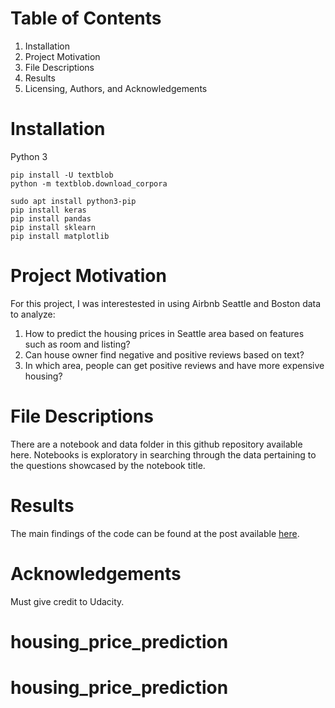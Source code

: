 

# Table of Contents

  1. Installation
  2. Project Motivation
  3. File Descriptions
  4. Results
  5. Licensing, Authors, and Acknowledgements

# Installation

Python 3
```
pip install -U textblob
python -m textblob.download_corpora

sudo apt install python3-pip
pip install keras
pip install pandas
pip install sklearn
pip install matplotlib
```

# Project Motivation
For this project, I was interestested in using Airbnb Seattle and Boston data to analyze:

1. How to predict the housing prices in Seattle area based on features such as room and listing?<br/>
2. Can house owner find negative and positive reviews based on text?<br/>
3. In which area, people can get positive reviews and have more expensive housing?

# File Descriptions
There are a notebook and data folder in this github repository available here. Notebooks is exploratory in searching through the data pertaining to the questions showcased by the notebook title.

# Results
The main findings of the code can be found at the post available [here](https://medium.com/@selmee006/exploring-housing-prices-of-airbnb-in-seattle-and-boston-dc32753d20e1?source=friends_link&sk=a01979337ce8689b127a0c55da92a020).


# Acknowledgements
Must give credit to Udacity. 

# housing_price_prediction
# housing_price_prediction
